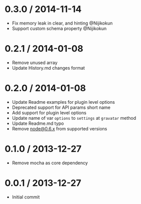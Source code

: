 
0.3.0 / 2014-11-14
==================

  * Fix memory leak in clear, and hinting @Nijikokun
  * Support custom schema property @Nijikokun

0.2.1 / 2014-01-08
==================

 * Remove unused array
 * Update History.md changes format

0.2.0 / 2014-01-08
==================

 * Update Readme examples for plugin level options
 * Deprecated support for API params short name
 * Add support for plugin level options
 * Update name of var `options` to `settings` at `gravatar` method
 * Update Readme.md typo
 * Remove node@0.6.x from supported versions

0.1.0 / 2013-12-27
==================

 * Remove mocha as core dependency

0.0.1 / 2013-12-27
==================

 * Initial commit
